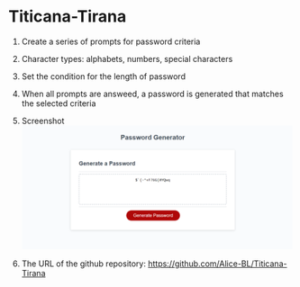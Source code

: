 # Titicana-Tirana
 
1. Create a series of prompts for password criteria
2. Character types: alphabets, numbers, special characters
3. Set the condition for the length of password
4. When all prompts are answeed, a password is generated that matches the selected criteria


5. Screenshot
![password](https://github.com/Alice-BL/Titicana-Tirana/blob/main/Assets/Capture.PNG)

6. The URL of the github repository:
https://github.com/Alice-BL/Titicana-Tirana





